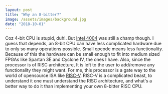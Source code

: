 ```yaml
---
layout: post
title: "Why an 8-bitter?"
image: /assets/images/background.jpg
date: "2018-10-01"
---
```




Coz 4-bit CPU is stupid, duh!. But [Intel 4004](https://en.wikipedia.org/wiki/Intel_4004) was still a champ though. I guess that depends, an 8-bit CPU can have less complicated hardware due to only so many operations possible. Small opcode means less functionality. Because of this the hardware can be small enough to fit into medium sized FPGAs like Spartan 3E and Cyclone IV, the ones I have. Also, since the processor is of RISC architecture, It is left to the user to add/remove any functionality they might want.
For me, this processor is a gate way to the world of opensource ISA like [RISC-V](https://riscv.org/). RISC-V is a complicated beast, to understand it one must understand the RISC architecture, and what's a better way to do it than implementing your own 8-bitter RISC CPU.
